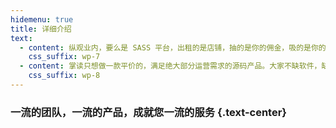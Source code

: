 ```yaml
---
hidemenu: true
title: 详细介绍
text:
  - content: 纵观业内，要么是 SASS 平台，出租的是店铺，抽的是你的佣金，吸的是你的粉，要么是用一些必备营销插件来收取高额的版本差价。
    css_suffix: wp-7
  - content: 掌读只想做一款平价的，满足绝大部分运营需求的源码产品。大家不缺软件，缺的是支持运营思路的软件，掌读，为运营而生!
    css_suffix: wp-8
---
```

### 一流的团队，一流的产品，成就您一流的服务 {.text-center}
